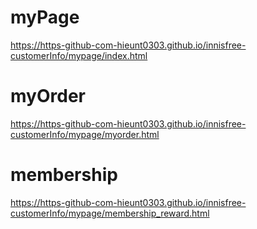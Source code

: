 # myPage
https://https-github-com-hieunt0303.github.io/innisfree-customerInfo/mypage/index.html
# myOrder
https://https-github-com-hieunt0303.github.io/innisfree-customerInfo/mypage/myorder.html
# membership
https://https-github-com-hieunt0303.github.io/innisfree-customerInfo/mypage/membership_reward.html
